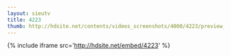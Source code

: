 ```yaml
---
layout: sieutv
title: 4223
thumb: http://hdsite.net/contents/videos_screenshots/4000/4223/preview_360p.mp4.jpg
---
```

{% include iframe src='http://hdsite.net/embed/4223' %}
 
